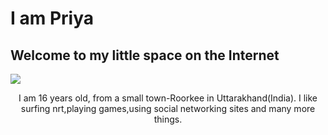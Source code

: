 <h1> I am Priya </hi></center>
<h2>Welcome to my little space on the Internet</h2>
<img src=
<br><p align="center"> I am 16 years old, from a small town-Roorkee in Uttarakhand(India). I like surfing nrt,playing games,using social networking sites and many more things.
